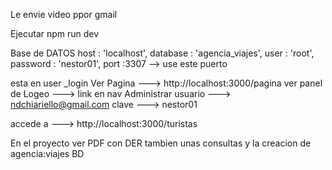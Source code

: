 Le envie video ppor gmail 

Ejecutar 
npm run dev 

Base  de DATOS 
host : 'localhost',
database : 'agencia_viajes',
user : 'root',
password : 'nestor01',
port :3307 --> use este puerto


esta en user _login
Ver Pagina ---> http://localhost:3000/pagina
ver panel de Logeo ---> link en nav Administrar
usuario ---> ndchiariello@gmail.com   clave ---> nestor01 

accede a --->  http://localhost:3000/turistas

 En el proyecto ver PDF con DER tambien unas consultas y la creacion de agencia:viajes BD 

